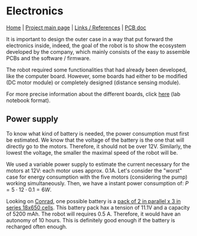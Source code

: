 # Electronics

[Home](../../README.md) | [Project main page](../vacrob.md) | [Links / References](../docs/refs.md) | [PCB doc](./pcb.md)

It is important to design the outer case in a way that put forward the electronics inside, indeed, the goal of the robot is to show the ecosystem developed by the company, which mainly consists of the easy to assemble PCBs and the software / firmware.

The robot required some functionalities that had already been developed, like the computer board. However, some boards had either to be modified (DC motor module) or completely designed (distance sensing module).

For more precise information about the different boards, click [here](./docs/pcb/pcb.md) (lab notebook format).

## Power supply

To know what kind of battery is needed, the power consumption must first be estimated. We know that the voltage of the battery is the one that will directly go to the motors. Therefore, it should not be over 12V. Similarly, the lowest the voltage, the smaller the maximal speed of the robot will be.

We used a variable power supply to estimate the current necessary for the motors at 12V: each motor uses approx. 0.1A. Let's consider the "worst" case for energy consumption with the five motors (considering  the pump) working simultaneously. Then, we have a instant power consumption of: $P = 5 \cdot 12 \cdot 0.1 = 6W$.

Looking on [Conrad](https://www.conrad.ch), one possible battery is a [pack of 2 in parallel x 3 in series 18x650 cells](https://www.conrad.ch/fr/p/pack-de-piles-rechargeables-6x-18650-li-ion-ansmann-2447-3050-01-11-1-v-5200-mah-1547351.html). This battery pack hax a tension of 11.1V and a capacity of 5200 mAh. The robot will requires 0.5 A. Therefore, it would have an autonomy of 10 hours. This is definitely good enough if the battery is recharged often enough.

